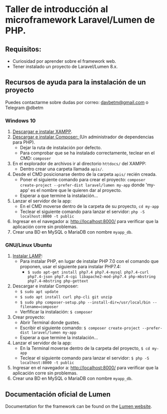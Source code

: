 # Taller de introducción al microframework Laravel/Lumen de PHP.

## Requisitos:
+ Curiosidad por aprender sobre el framework web.
+ Tener instalado un proyecto de Laravel/Lumen 8.x.

## Recursos de ayuda para la instalación de un proyecto
Puedes contactarme sobre dudas por correo: davbetm@gmail.com o Telegram @dbetm
### Windows 10

1. [Descargar e instalar XAMPP](https://www.apachefriends.org/es/index.html).
2. [Descargar e instalar Composer: ](https://getcomposer.org/Composer-Setup.exe)(Un administrador de dependencias para PHP).
    - Dejar la ruta de instalación por defecto.
    - Para comprobar que se ha instalado correctamente, teclear en el CMD: `composer`
3. En el explorador de archivos ir al directorio `httdocs/` del XAMPP:
    - Dentro crear una carpeta llamada `apis/`.
4. Desde el CMD posicionarse dentro de la carpeta `apis/` recién creada.
    - Poner el siguiente comando para crear el proyecto: `composer create-project --prefer-dist laravel/lumen my-app` donde 'my-app' es el nombre que le quieren dar al proyecto.
    - Esperar a que termine la instalación...
5. Lanzar el servidor de la app:
    - En el CMD moverse dentro de la carpeta de su proyecto, `cd my-app`
    - Teclear el siguiente comando para lanzar el servidor: `php -S localhost:8000 -t public`
6. Ingresar en el navegador a: [http://localhost:8000/](http://localhost:8000/) para verificar que la aplicación corre sin problemas.
7. Crear una BD en MySQL o MariaDB con nombre `myapp_db`.

### GNU/Linux Ubuntu
 1. [Instalar LAMP](https://www.sololinux.es/instalar-lamp-y-phpmyadmin-en-ubuntu-16-04-lts/):
    - Para instalar PHP, en lugar de instalar PHP 7.0 con el comando que proponen, usar el siguiente para instalar PHP7.4:
        + `$ sudo apt-get install php7.4 php7.4-mysql php7.4-curl php7.4-json php7.4-cgi libapache2-mod-php7.4 php-mbstring php7.4-mbstring php-gettext`
2. Descargar e instalar Composer:
    - `$ sudo apt update`
    - `$ sudo apt install curl php-cli git unzip`
    - `$ sudo php composer-setup.php --install-dir=/usr/local/bin --filename=composer`
    - Verfificar la instalación: `$ composer`
3. Crear proyecto:
    - Abrir Terminal donde gustes.
    - Escribir el siguiente comando: `$ composer create-project --prefer-dist laravel/lumen my-app`
    - Esperar a que termine la instalación...
4. Lanzar el servidor de la app:
    - En la Terminal moverse dentro de la carpeta del proyecto, `$ cd my-app`
    - Teclear el siguiente comando para lanzar el servidor: `$ php -S localhost:8000 -t public`
6. Ingresar en el navegador a: [http://localhost:8000/](http://localhost:8000/) para verificar que la aplicación corre sin problemas.
7. Crear una BD en MySQL o MariaDB con nombre `myapp_db`.


## Documentación oficial de Lumen

Documentation for the framework can be found on the [Lumen website](https://lumen.laravel.com/docs).
